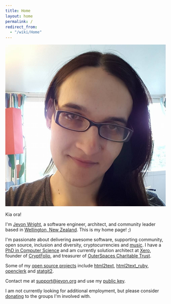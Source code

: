 ```yaml
---
title: Home
layout: home
permalink: /
redirect_from:
  - "/wiki/Home"
---
```


<img src="/img/jevon/facebook-2016.jpg" class="profile-picture" alt="Picture of Jevon Wright">

Kia ora!

I'm [Jevon Wright](/wiki/Jevon_Wright.md), a software engineer, architect, and community leader based in [Wellington, New Zealand](https://wellingtonnz.com). This is my home page! ;)

I'm passionate about delivering awesome software, supporting community, open source, inclusion and diversity, cryptocurrencies and [music](https://last.fm/user/jdub_dub).
I have a [PhD in Computer Science](/wiki/Research.md) and am currently
solution architect at [Xero](https://xero.com),
founder of [CryptFolio](https://cryptfolio.com), and
treasurer of [OuterSpaces Charitable Trust](https://www.outerspaces.org.nz).

Some of my [open source projects](https://github.com/soundasleep) include
[html2text](https://github.com/soundasleep/html2text),
[html2text_ruby](https://github.com/soundasleep/html2text_ruby),
[openclerk](https://github.com/soundasleep/openclerk) and
[statgit2](https://github.com/soundasleep/statgit2).

Contact me at [support@jevon.org](mailto:support@jevon.org) and use my [public key](/wiki/Public_Key.md).

I am not currently looking for additional employment, but please consider [donating](https://www.outerspaces.org.nz/donate) to the groups I'm involved with.
